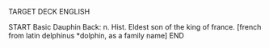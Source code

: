 TARGET DECK
ENGLISH

START
Basic
Dauphin
Back: n. Hist. Eldest son of the king of france. [french from latin delphinus *dolphin, as a family name]
END

